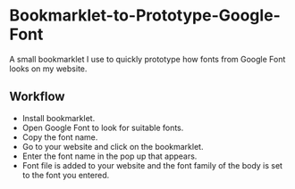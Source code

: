 # Bookmarklet-to-Prototype-Google-Font
A small bookmarklet I use to quickly prototype how fonts from Google Font looks on my website.

## Workflow

- Install bookmarklet.
- Open Google Font to look for suitable fonts.
- Copy the font name.
- Go to your website and click on the bookmarklet.
- Enter the font name in the pop up that appears.
- Font file is added to your website and the font family of the body is set to the font you entered.
